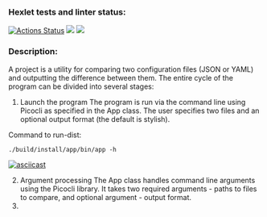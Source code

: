 ### Hexlet tests and linter status:
[![Actions Status](https://github.com/irinakomarchenko/java-project-71/actions/workflows/hexlet-check.yml/badge.svg)](https://github.com/irinakomarchenko/java-project-71/actions)
<a href="https://codeclimate.com/github/irinakomarchenko/java-project-71/maintainability"><img src="https://api.codeclimate.com/v1/badges/f4ea3f7cd41c764a50d2/maintainability" /></a>
<a href="https://codeclimate.com/github/irinakomarchenko/java-project-71/test_coverage"><img src="https://api.codeclimate.com/v1/badges/f4ea3f7cd41c764a50d2/test_coverage" /></a>

### Description:

A project is a utility for comparing two configuration files (JSON or YAML) and outputting the difference between them. 
The entire cycle of the program can be divided into several stages:

1. Launch the program
   The program is run via the command line using Picocli as specified in the App class. The user specifies two files and
   an optional output format (the default is stylish).

Command to run-dist:

    ./build/install/app/bin/app -h


[![asciicast](https://asciinema.org/a/u2KoN3MRq4iG3Py4ce01DIPNN.svg)](https://asciinema.org/a/u2KoN3MRq4iG3Py4ce01DIPNN)



2. Argument processing
   The App class handles command line arguments using the Picocli library. It takes two required arguments - paths to files to compare, and
   optional argument - output format.
3. 